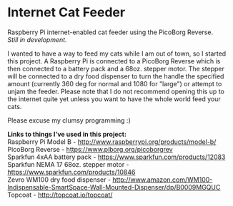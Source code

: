 # Internet Cat Feeder
Raspberry Pi internet-enabled cat feeder using the PicoBorg Reverse.  
*Still in development.*

I wanted to have a way to feed my cats while I am out of town, so I started this project. A Raspberry Pi is connected to a PicoBorg Reverse which is then connected to a battery pack and a 68oz. stepper motor. The stepper will be connected to a dry food dispenser to turn the handle the specified amount (currently 360 deg for normal and 1080 for "large") or attempt to unjam the feeder. Please note that I do not recommend opening this up to the internet quite yet unless you want to have the whole world feed your cats.

Please excuse my clumsy programming :)

**Links to things I've used in this project:**  
Raspberry Pi Model B - http://www.raspberrypi.org/products/model-b/  
PicoBorg Reverse - https://www.piborg.org/picoborgrev  
Sparkfun 4xAA battery pack - https://www.sparkfun.com/products/12083  
Sparkfun NEMA 17 68oz. stepper motor - https://www.sparkfun.com/products/10846  
Zevro WM100 dry food dispenser - http://www.amazon.com/WM100-Indispensable-SmartSpace-Wall-Mounted-Dispenser/dp/B0009MGQUC  
Topcoat - http://topcoat.io/topcoat/

